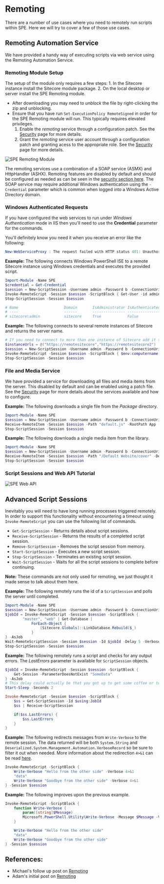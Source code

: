 # Remoting

There are a number of use cases where you need to remotely run scripts within SPE. Here we will try to cover a few of those use cases.

## Remoting Automation Service

We have provided a handy way of executing scripts via web service using the Remoting Automation Service.

### Remoting Module Setup

The setup of the module only requires a few steps: 1. In the Sitecore instance install the Sitecore module package. 2. On the local desktop or server install the SPE Remoting module.

* After downloading you may need to _unblock_ the file by right-clicking the zip and unblocking.
* Ensure that you have run `Set-ExecutionPolicy RemoteSigned` in order for the SPE Remoting module will run. This typically requires elevated privileges.
  1. Enable the _remoting_ service through a configuration patch. See the [Security](security/) page for more details.
  2. Grant the _remoting_ service user account through a configuration patch and granting acess to the appropriate role. See the [Security](security/) page for more details.

![SPE Remoting Module](https://img.youtube.com/vi/fGvT8eDdWrg/0.jpg)

The remoting services use a combination of a SOAP service \(ASMX\) and HttpHandler \(ASHX\). Remoting features are disabled by default and should be configured as needed as can be seen in the [security section here](security/). The SOAP service may require additional Windows authentication using the `-Credential` parameter which is common when logged into a Windows Active Directory domain.

### Windows Authenticated Requests

If you have configured the web services to run under _Windows Authentication_ mode in IIS then you'll need to use the **Credential** parameter for the commands.

You'll definitely know you need it when you receive an error like the following:

```powershell
New-WebServiceProxy : The request failed with HTTP status 401: Unauthorized.
```

**Example:** The following connects Windows PowerShell ISE to a remote Sitecore instance using Windows credentials and executes the provided script.

```powershell
Import-Module -Name SPE
$credential = Get-Credential
$session = New-ScriptSession -Username admin -Password b -ConnectionUri https://remotesitecore -Credential $credential
Invoke-RemoteScript -Session $session -ScriptBlock { Get-User -id admin }
Stop-ScriptSession -Session $session

# Name                     Domain       IsAdministrator IsAuthenticated
# ----                     ------       --------------- ---------------
# sitecore\admin           sitecore     True            False
```

**Example:** The following connects to several remote instances of Sitecore and returns the server name.

```powershell
# If you need to connect to more than one instance of Sitecore add it to the list.
$instanceUrls = @("https://remotesitecore","https://remotesitecore2")
$session = New-ScriptSession -Username admin -Password b -ConnectionUri $instanceUrls
Invoke-RemoteScript -Session $session -ScriptBlock { $env:computername }
Stop-ScriptSession -Session $session
```

### File and Media Service

We have provided a service for downloading all files and media items from the server. This disabled by default and can be enabled using a patch file. See the [Security](security/) page for more details about the services available and how to configure.

**Example:** The following downloads a single file from the _Package_ directory.

```powershell
Import-Module -Name SPE
$session = New-ScriptSession -Username admin -Password b -ConnectionUri https://remotesitecore
Receive-RemoteItem -Session $session -Path "default.js" -RootPath App -Destination "C:\Files\"
Stop-ScriptSession -Session $session
```

**Example:** The following downloads a single media item from the library.

```powershell
Import-Module -Name SPE
$session = New-ScriptSession -Username admin -Password b -ConnectionUri https://remotesitecore
Receive-RemoteItem -Session $session -Path "/Default Website/cover" -Destination "C:\Images\" -Database master
Stop-ScriptSession -Session $session
```

### Script Sessions and Web API Tutorial

![SPE Web API](https://img.youtube.com/vi/SmZBGKOryzQ/0.jpg)

## Advanced Script Sessions

Inevitably you will need to have long running processes triggered remotely. In order to support this functionality without encountering a timeout using `Invoke-RemoteScript` you can use the following list of commands.

* `Get-ScriptSession` - Returns details about script sessions.
* `Receive-ScriptSession` - Returns the results of a completed script session.
* `Remove-ScriptSession` - Removes the script session from memory.
* `Start-ScriptSession` - Executes a new script session.
* `Stop-ScriptSession` - Terminates an existing script session.
* `Wait-ScriptSession` - Waits for all the script sessions to complete before continuing.

**Note:** These commands are not only used for remoting, we just thought it made sense to talk about them here.

**Example:** The following remotely runs the id of a `ScriptSession` and polls the server until completed.

```powershell
Import-Module -Name SPE
$session = New-ScriptSession -Username admin -Password b -ConnectionUri https://remotesitecore
$jobId = Invoke-RemoteScript -Session $session -ScriptBlock {
        "master", "web" | Get-Database | 
            ForEach-Object { 
                [Sitecore.Globals]::LinkDatabase.Rebuild($_)
            }
} -AsJob
Wait-RemoteScriptSession -Session $session -Id $jobId -Delay 5 -Verbose
Stop-ScriptSession -Session $session
```

**Example:** The following remotely runs a script and checks for any output errors. The _LastErrors_ parameter is available for `ScriptSession` objects.

```powershell
$jobId = Invoke-RemoteScript -Session $session -ScriptBlock {
    Get-Session -ParameterDoesNotExist "SomeData"
} -AsJob
# This delay could actually be that you got up to get some coffee or tea.
Start-Sleep -Seconds 2

Invoke-RemoteScript -Session $session -ScriptBlock {
    $ss = Get-ScriptSession -Id $using:JobId
    $ss | Receive-ScriptSession

    if($ss.LastErrors) {
        $ss.LastErrors
    }
}
```

**Example:** The following redirects messages from `Write-Verbose` to the remote session. The data returned will be both `System.String` and `Deserialized.System.Management.Automation.VerboseRecord` so be sure to filter it out when needed. More information about the redirection `4>&1` can be read [here][4].

```powershell
Invoke-RemoteScript -ScriptBlock {
    Write-Verbose "Hello from the other side" -Verbose 4>&1
    "data"    
    Write-Verbose "Goodbye from the other side" -Verbose 4>&1
} -Session $session
```

**Example:** The following improves upon the previous example.

```powershell
Invoke-RemoteScript -ScriptBlock {
    function Write-Verbose {
        param([string]$Message)
        Microsoft.PowerShell.Utility\Write-Verbose -Message $Message -Verbose 4>&1
    }

    Write-Verbose "Hello from the other side"
    "data"    
    Write-Verbose "Goodbye from the other side"
} -Session $session
```

## References:

* Michael's follow up post on [Remoting](https://michaellwest.blogspot.com/2015/07/sitecore-powershell-extensions-remoting.html)
* Adam's initial post on [Remoting](https://blog.najmanowicz.com/2014/10/10/sitecore-powershell-extensions-remoting/)

[4]: [https://blogs.technet.microsoft.com/heyscriptingguy/2014/03/30/understanding-streams-redirection-and-write-host-in-powershell/](https://blogs.technet.microsoft.com/heyscriptingguy/2014/03/30/understanding-streams-redirection-and-write-host-in-powershell/)

